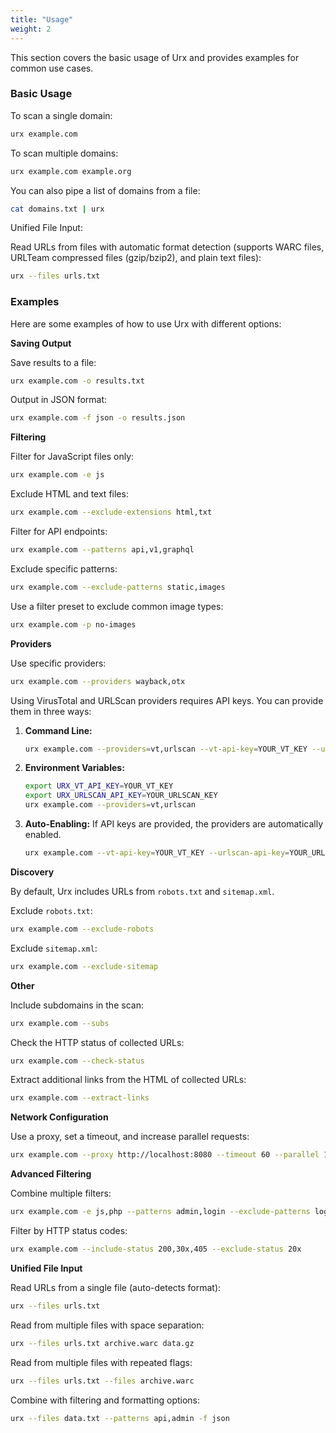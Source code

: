 ```yaml
---
title: "Usage"
weight: 2
---
```


This section covers the basic usage of Urx and provides examples for common use cases.

### Basic Usage

To scan a single domain:

```bash
urx example.com
```

To scan multiple domains:

```bash
urx example.com example.org
```

You can also pipe a list of domains from a file:

```bash
cat domains.txt | urx
```

Unified File Input:

Read URLs from files with automatic format detection (supports WARC files, URLTeam compressed files (gzip/bzip2), and plain text files):

```bash
urx --files urls.txt
```

### Examples

Here are some examples of how to use Urx with different options:

**Saving Output**

Save results to a file:

```bash
urx example.com -o results.txt
```

Output in JSON format:

```bash
urx example.com -f json -o results.json
```

**Filtering**

Filter for JavaScript files only:

```bash
urx example.com -e js
```

Exclude HTML and text files:

```bash
urx example.com --exclude-extensions html,txt
```

Filter for API endpoints:

```bash
urx example.com --patterns api,v1,graphql
```

Exclude specific patterns:

```bash
urx example.com --exclude-patterns static,images
```

Use a filter preset to exclude common image types:

```bash
urx example.com -p no-images
```

**Providers**

Use specific providers:

```bash
urx example.com --providers wayback,otx
```

Using VirusTotal and URLScan providers requires API keys. You can provide them in three ways:

1.  **Command Line:**

    ```bash
    urx example.com --providers=vt,urlscan --vt-api-key=YOUR_VT_KEY --urlscan-api-key=YOUR_URLSCAN_KEY
    ```

2.  **Environment Variables:**

    ```bash
    export URX_VT_API_KEY=YOUR_VT_KEY
    export URX_URLSCAN_API_KEY=YOUR_URLSCAN_KEY
    urx example.com --providers=vt,urlscan
    ```

3.  **Auto-Enabling:** If API keys are provided, the providers are automatically enabled.

    ```bash
    urx example.com --vt-api-key=YOUR_VT_KEY --urlscan-api-key=YOUR_URLSCAN_KEY
    ```

**Discovery**

By default, Urx includes URLs from `robots.txt` and `sitemap.xml`.

Exclude `robots.txt`:

```bash
urx example.com --exclude-robots
```

Exclude `sitemap.xml`:

```bash
urx example.com --exclude-sitemap
```

**Other**

Include subdomains in the scan:

```bash
urx example.com --subs
```

Check the HTTP status of collected URLs:

```bash
urx example.com --check-status
```

Extract additional links from the HTML of collected URLs:

```bash
urx example.com --extract-links
```

**Network Configuration**

Use a proxy, set a timeout, and increase parallel requests:

```bash
urx example.com --proxy http://localhost:8080 --timeout 60 --parallel 10 --insecure
```

**Advanced Filtering**

Combine multiple filters:

```bash
urx example.com -e js,php --patterns admin,login --exclude-patterns logout,static --min-length 20
```

Filter by HTTP status codes:

```bash
urx example.com --include-status 200,30x,405 --exclude-status 20x
```

**Unified File Input**

Read URLs from a single file (auto-detects format):

```bash
urx --files urls.txt
```

Read from multiple files with space separation:

```bash
urx --files urls.txt archive.warc data.gz
```

Read from multiple files with repeated flags:

```bash
urx --files urls.txt --files archive.warc
```

Combine with filtering and formatting options:

```bash
urx --files data.txt --patterns api,admin -f json
```
